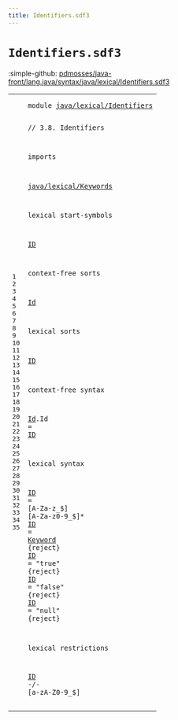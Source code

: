 ```yaml
---
title: Identifiers.sdf3
---
```


# `Identifiers.sdf3`

:simple-github: [pdmosses/java-front/lang.java/syntax/java/lexical/Identifiers.sdf3]

[pdmosses/java-front/lang.java/syntax/java/lexical/Identifiers.sdf3]: https://github.com/pdmosses/java-front/blob/master/lang.java/syntax/java/lexical/Identifiers.sdf3 "The source file on GitHub"

<div class="sdf3"><table class="highlighttable"><tbody><tr><td class="linenos"><div class="linenodiv"><pre><span></span>1
2
3
4
5
6
7
8
9
10
11
12
13
14
15
16
17
18
19
20
21
22
23
24
25
26
27
28
29
30
31
32
33
34
35
</pre></div></td>
<td class="code"><pre><code><span class="keyword">module</span> <a href="../../types/TypeVariable.sdf3#java/lexical/Identifiers_94_118" id="java/lexical/Identifiers_7_31" title="Referenced at ../../types/TypeVariable.sdf3 line 7">java/lexical/Identifiers</a>

<span class="layout">// 3.8. Identifiers</span>

<span class="keyword">imports</span>

  <a href="../Keywords.sdf3#java/lexical/Keywords_7_28" id="java/lexical/Keywords_65_86" title="Defined at ../Keywords.sdf3 line 1">java/lexical/Keywords</a>

<span class="keyword">lexical start-symbols</span>
  
  <a href="#ID_164_166" id="ID_115_117" title="Defined at line 19, 27, 28, 29, 30, 31">ID</a>

<span class="keyword">context-free sorts</span>

  <a href="../../classes/ClassDeclarations.sdf3#Id_848_850" id="Id_141_143" title="Referenced at ../../classes/ClassDeclarations.sdf3 line 37; ../../classes/ConstructorDeclarations.sdf3 line 25; ../../classes/EnumDeclarations.sdf3 line 35; ../../classes/FieldDeclarations.sdf3 line 60; ../../classes/MethodDeclarations.sdf3 line 59; ../../expressions/ClassInstanceCreation.sdf3 line 31; ../../expressions/FieldAccess.sdf3 line 20; ../../expressions/LambdaExpressions.sdf3 line 21; ../../expressions/MethodInvocation.sdf3 line 18; ../../expressions/MethodReference.sdf3 line 17; ../../interfaces/Annotations.sdf3 line 23; ../../interfaces/AnnotationTypes.sdf3 line 38; ../../interfaces/InterfaceDeclarations.sdf3 line 27; ../../names/Names.sdf3 line 29; ../../packages/ImportDeclarations.sdf3 line 17; ../../packages/PackageDeclarations.sdf3 line 15; ../../statements/Statements.sdf3 line 87; ../../types/ReferenceTypes.sdf3 line 35; ../../types/TypeVariable.sdf3 line 17">Id</a>

<span class="keyword">lexical sorts</span>
  
  <a href="#ID_375_377" id="ID_164_166" title="Referenced at line 35; ../../Test.sdf3 line 31">ID</a>

<span class="keyword">context-free syntax</span>

  <a href="../../classes/ClassDeclarations.sdf3#Id_848_850" id="Id_191_193" title="Referenced at ../../classes/ClassDeclarations.sdf3 line 37; ../../classes/ConstructorDeclarations.sdf3 line 25; ../../classes/EnumDeclarations.sdf3 line 35; ../../classes/FieldDeclarations.sdf3 line 60; ../../classes/MethodDeclarations.sdf3 line 59; ../../expressions/ClassInstanceCreation.sdf3 line 31; ../../expressions/FieldAccess.sdf3 line 20; ../../expressions/LambdaExpressions.sdf3 line 21; ../../expressions/MethodInvocation.sdf3 line 18; ../../expressions/MethodReference.sdf3 line 17; ../../interfaces/Annotations.sdf3 line 23; ../../interfaces/AnnotationTypes.sdf3 line 38; ../../interfaces/InterfaceDeclarations.sdf3 line 27; ../../names/Names.sdf3 line 29; ../../packages/ImportDeclarations.sdf3 line 17; ../../packages/PackageDeclarations.sdf3 line 15; ../../statements/Statements.sdf3 line 87; ../../types/ReferenceTypes.sdf3 line 35; ../../types/TypeVariable.sdf3 line 17">Id</a>.<span class="cons_Constructor"><span id="Id_194_196" title="Not referenced locally, nor via imports">Id</span></span> = <a href="#ID_164_166" id="ID_199_201" title="Defined at line 19, 27, 28, 29, 30, 31">ID</a>

<span class="keyword">lexical syntax</span>

  <a href="#ID_375_377" id="ID_221_223" title="Referenced at line 35; ../../Test.sdf3 line 31">ID</a> = [<span class="cons_Regular">A</span>-<span class="cons_Regular">Z</span><span class="cons_Regular">a</span>-<span class="cons_Regular">z</span>\_\$] [<span class="cons_Regular">A</span>-<span class="cons_Regular">Z</span><span class="cons_Regular">a</span>-<span class="cons_Regular">z</span><span class="cons_Regular">0</span>-<span class="cons_Regular">9</span>\_\$]*
  <a href="#ID_375_377" id="ID_258_260" title="Referenced at line 35; ../../Test.sdf3 line 31">ID</a> = <a href="../Keywords.sdf3#Keyword_66_73" id="Keyword_263_270" title="Defined at ../Keywords.sdf3 line 7, 8, 9, 10, 11, 12, 13, 14, 15, 16, 17, 18, 19, 20, 21, 22, 23, 24, 25, 26, 27, 28, 29, 30, 31, 32, 33, 34, 35, 36, 37, 38, 39, 40, 41, 42, 43, 44, 45, 46, 47, 48, 49, 50, 51, 52, 53, 54, 55, 56">Keyword</a> {<span class="keyword">reject</span>}
  <a href="#ID_375_377" id="ID_282_284" title="Referenced at line 35; ../../Test.sdf3 line 31">ID</a> = <span class="cons_Lit">"true"</span> {<span class="keyword">reject</span>}
  <a href="#ID_375_377" id="ID_305_307" title="Referenced at line 35; ../../Test.sdf3 line 31">ID</a> = <span class="cons_Lit">"false"</span> {<span class="keyword">reject</span>}
  <a href="#ID_375_377" id="ID_329_331" title="Referenced at line 35; ../../Test.sdf3 line 31">ID</a> = <span class="cons_Lit">"null"</span> {<span class="keyword">reject</span>}

<span class="keyword">lexical restrictions</span>

  <a href="#ID_164_166" id="ID_375_377" title="Defined at line 19, 27, 28, 29, 30, 31">ID</a> -/- [<span class="cons_Regular">a</span>-<span class="cons_Regular">z</span><span class="cons_Regular">A</span>-<span class="cons_Regular">Z</span><span class="cons_Regular">0</span>-<span class="cons_Regular">9</span>\_\$]
</code></pre></td></tr></tbody></table></div>